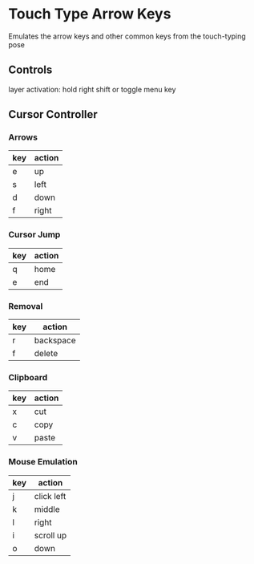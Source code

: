 # Touch Type Arrow Keys
Emulates the arrow keys and other common keys from the touch-typing pose

## Controls
layer activation: hold right shift or toggle menu key

## Cursor Controller
### Arrows
| key | action |
|---|---|
| e | up |
| s | left |
| d | down |
| f | right |

### Cursor Jump
| key | action |
|---|---|
| q | home |
| e | end |

### Removal
| key | action |
|---|---|
| r | backspace |
| f | delete |

### Clipboard
| key | action |
|---|---|
| x | cut |
| c | copy |
| v | paste |

### Mouse Emulation
| key | action |
|---|---|
| j | click left |
| k | middle |
| l | right |
| i | scroll up |
| o | down |

